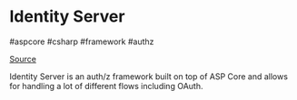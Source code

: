 # Identity Server
#aspcore #csharp #framework #authz

[Source](https://github.com/IdentityServer/IdentityServer4)

Identity Server is an auth/z framework built on top of ASP Core and allows for handling a lot of different flows including OAuth.
